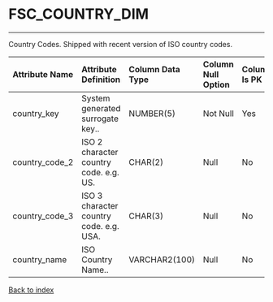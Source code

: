 # FSC_COUNTRY_DIM

---

Country Codes. Shipped with recent version of ISO country codes.

| Attribute Name   | Attribute Definition                     | Column Data Type   | Column Null Option   | Column Is PK   | Column Is FK   |
|:-----------------|:-----------------------------------------|:-------------------|:---------------------|:---------------|:---------------|
| country_key      | System generated surrogate key..         | NUMBER(5)          | Not Null             | Yes            | No             |
| country_code_2   | ISO 2 character country code.  e.g. US.  | CHAR(2)            | Null                 | No             | No             |
| country_code_3   | ISO 3 character country code.  e.g. USA. | CHAR(3)            | Null                 | No             | No             |
| country_name     | ISO Country Name..                       | VARCHAR2(100)      | Null                 | No             | No             |

[Back to index](./index.md)